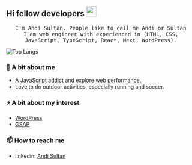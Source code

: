 ## Hi fellow developers <img src="https://user-images.githubusercontent.com/5679180/79618120-0daffb80-80be-11ea-819e-d2b0fa904d07.gif" width="27px">

<p align="center">
  <samp>I'm Andi Sultan. People like to call me Andi or Sultan<br />
  I am web engineer with experienced in (HTML, CSS, JavaScript, TypeScript, React, Next, WordPress).
</p>

![Top Langs](https://github-readme-stats.vercel.app/api/top-langs/?username=andisultan&hide=html&layout=compact)

### 🌱 A bit about me
- A [JavaScript](https://www.ecma-international.org/ecma-262/) addict and explore [web performance](https://web.dev/measure/).
- Love to do outdoor activities, especially running and soccer.

### ⚡️ A bit about my interest
- [WordPress](https://wordpress.org)
- [GSAP](https://greensock.com/gsap)

### 📫 How to reach me
- linkedin: [Andi Sultan](https://github.com/andisultan)
